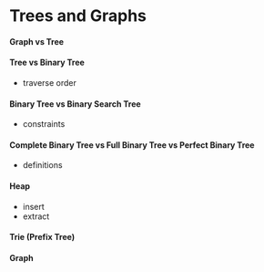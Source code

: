 # Trees and Graphs

#### Graph vs Tree

#### Tree vs Binary Tree
- traverse order

#### Binary Tree vs Binary Search Tree
- constraints

#### Complete Binary Tree vs Full Binary Tree vs Perfect Binary Tree
- definitions

#### Heap
- insert
- extract

#### Trie (Prefix Tree)

#### Graph

